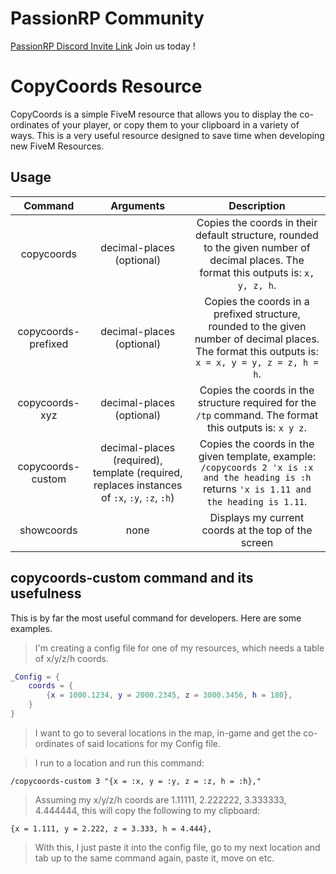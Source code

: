 # PassionRP Community
[PassionRP Discord Invite Link](https://discord.gg/passionrp)  Join us today !

# CopyCoords Resource

CopyCoords is a simple FiveM resource that allows you to display the co-ordinates of your player, or copy them to your clipboard in a variety of ways. This is a very useful resource designed to save time when developing new FiveM Resources.

## Usage

| Command | Arguments | Description |
| :----------: | :-----------: | :------------: |
| copycoords | decimal-places (optional) | Copies the coords in their default structure, rounded to the given number of decimal places. The format this outputs is: `x, y, z, h`. |
| copycoords-prefixed | decimal-places (optional) | Copies the coords in a prefixed structure, rounded to the given number of decimal places. The format this outputs is: `x = x, y = y, z = z, h = h`. |
| copycoords-xyz | decimal-places (optional) | Copies the coords in the structure required for the `/tp` command. The format this outputs is: `x y z`. |
| copycoords-custom | decimal-places (required), template (required, replaces instances of `:x`, `:y`, `:z`, `:h`) | Copies the coords in the given template, example: `/copycoords 2 'x is :x and the heading is :h` returns `'x is 1.11 and the heading is 1.11`. |
| showcoords | none | Displays my current coords at the top of the screen |

## copycoords-custom command and its usefulness

This is by far the most useful command for developers. Here are some examples.

> I'm creating a config file for one of my resources, which needs a table of x/y/z/h coords.

```lua
_Config = {
    coords = {
        {x = 1000.1234, y = 2000.2345, z = 3000.3456, h = 180},
    }
}
```

> I want to go to several locations in the map, in-game and get the co-ordinates of said locations for my Config file.

> I run to a location and run this command:

```
/copycoords-custom 3 "{x = :x, y = :y, z = :z, h = :h},"
```

> Assuming my x/y/z/h coords are 1.11111, 2.222222, 3.333333, 4.444444, this will copy the following to my clipboard:
```
{x = 1.111, y = 2.222, z = 3.333, h = 4.444},
```

> With this, I just paste it into the config file, go to my next location and tab up to the same command again, paste it, move on etc.
